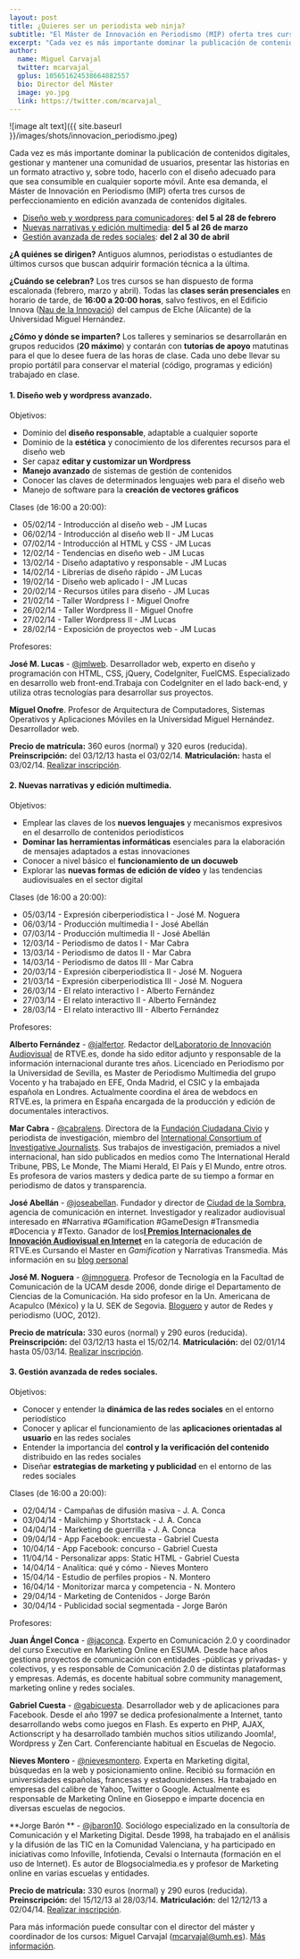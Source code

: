 ```yaml
---
layout: post
title: ¿Quieres ser un periodista web ninja? 
subtitle: "El Máster de Innovación en Periodismo (MIP) oferta tres cursos de perfeccionamiento en edición avanzada de contenidos digitales"
excerpt: "Cada vez es más importante dominar la publicación de contenidos digitales, gestionar y mantener una comunidad de usuarios, presentar las historias en un formato atractivo y, sobre todo, hacerlo con el diseño adecuado para que sea consumible en cualquier soporte móvil. Ante esa demanda, el Máster de Innovación en Periodismo (MIP) oferta tres cursos de perfeccionamiento en edición avanzada de contenidos digitales."
author:
  name: Miguel Carvajal
  twitter: mcarvajal_
  gplus: 105651624538664882557 
  bio: Director del Máster
  image: yo.jpg
  link: https://twitter.com/mcarvajal_
---
```

![image alt text]({{ site.baseurl }}/images/shots/innovacion_periodismo.jpeg)

Cada vez es más importante dominar la publicación de contenidos digitales, gestionar y mantener una comunidad de usuarios, presentar las historias en un formato atractivo y, sobre todo, hacerlo con el diseño adecuado para que sea consumible en cualquier soporte móvil. Ante esa demanda, el Máster de Innovación en Periodismo (MIP) oferta tres cursos de perfeccionamiento en edición avanzada de contenidos digitales.

* [Diseño web y wordpress para comunicadores](#diseño): **del 5 al 28 de febrero** 
* [Nuevas narrativas y edición multimedia](#narrativas): **del 5 al 26 de marzo**
* [Gestión avanzada de redes sociales](#redes): **del 2 al 30 de abril**

**¿A quiénes se dirigen?** Antiguos alumnos, periodistas o estudiantes de últimos cursos que buscan adquirir formación técnica a la última.

**¿Cuándo se celebran?** Los tres cursos se han dispuesto de forma escalonada (febrero, marzo y abril). Todas las **clases serán presenciales** en horario de tarde, de **16:00 a 20:00 horas**, salvo festivos, en el Edificio Innova ([Nau de la Innovació](https://mapsengine.google.com/map/u/0/edit?mid=zwJ9qYpCDTx0.kVCptWFCqS-s)) del campus de Elche (Alicante) de la Universidad Miguel Hernández. 

**¿Cómo y dónde se imparten?** Los talleres y seminarios se desarrollarán en grupos reducidos (**20 máximo**) y contarán con **tutorías de apoyo** matutinas para el que lo desee fuera de las horas de clase. Cada uno debe llevar su propio portátil para conservar el material (código, programas y edición) trabajado en clase.

#### 1. Diseño web y wordpress avanzado<a name="diseño">.</a>

Objetivos: 

* Dominio del **diseño responsable**, adaptable a cualquier soporte 
* Dominio de la **estética** y conocimiento de los diferentes recursos para el diseño web 
* Ser capaz **editar y customizar un Wordpress** 
* **Manejo avanzado** de sistemas de gestión de contenidos 
* Conocer las claves de determinados lenguajes web para el diseño web 
* Manejo de software para la **creación de vectores gráficos**

Clases (de 16:00 a 20:00): 

* 05/02/14 - Introducción al diseño web - JM Lucas
* 06/02/14 - Introducción al diseño web II - JM Lucas
* 07/02/14 - Introducción al HTML y CSS - JM Lucas
* 12/02/14 - Tendencias en diseño web - JM Lucas
* 13/02/14 - Diseño adaptativo y responsable - JM Lucas
* 14/02/14 - Librerías de diseño rápido - JM Lucas
* 19/02/14 - Diseño web aplicado I - JM Lucas
* 20/02/14 - Recursos útiles para diseño - JM Lucas
* 21/02/14 - Taller Wordpress I - Miguel Onofre
* 26/02/14 - Taller Wordpress II - Miguel Onofre
* 27/02/14 - Taller Wordpress II - JM Lucas
* 28/02/14 - Exposición de proyectos web - JM Lucas

Profesores:

**José M. Lucas** - [@jmlweb](http://twitter.com/jmlweb). Desarrollador web, experto en diseño y programación con HTML, CSS, jQuery, CodeIgniter, FuelCMS. Especializado en desarrollo web front-end.Trabaja con CodeIgniter en el lado back-end, y utiliza otras tecnologías para desarrollar sus proyectos.

**Miguel Onofre**. Profesor de Arquitectura de Computadores, Sistemas Operativos y Aplicaciones Móviles en la Universidad Miguel Hernández. Desarrollador web.

**Precio de matrícula:** 360 euros (normal) y 320 euros (reducida). **Preinscripción:** del 03/12/13 hasta el 03/02/14. **Matriculación:** hasta el 03/02/14. [Realizar inscripción](http://universite.umh.es/fpogestion/aspx/Preinscripcion/Preinscripcion.aspx?idEdicion=5721).

#### 2. Nuevas narrativas y edición multimedia<a name="narrativas">.</a>

Objetivos:

* Emplear las claves de los **nuevos lenguajes** y mecanismos expresivos en el desarrollo de contenidos periodísticos
* **Dominar las herramientas informáticas** esenciales para la elaboración de mensajes adaptados a estas innovaciones
* Conocer a nivel básico el **funcionamiento de un docuweb**
* Explorar las **nuevas formas de edición de vídeo** y las tendencias audiovisuales en el sector digital

Clases (de 16:00 a 20:00): 

* 05/03/14 - Expresión ciberperiodística I - José M. Noguera
* 06/03/14 - Producción multimedia I - José Abellán
* 07/03/14 - Producción multimedia II - José Abellán
* 12/03/14 - Periodismo de datos I - Mar Cabra
* 13/03/14 - Periodismo de datos II - Mar Cabra
* 14/03/14 - Periodismo de datos III - Mar Cabra
* 20/03/14 - Expresión ciberperiodística II - José M. Noguera
* 21/03/14 - Expresión ciberperiodística III - José M. Noguera
* 26/03/14 - El relato interactivo I - Alberto Fernández
* 27/03/14 - El relato interactivo II - Alberto Fernández
* 28/03/14 - El relato interactivo III - Alberto Fernández

Profesores:

**Alberto Fernández** - [@jalfertor](http://twitter.com/jalfertor). Redactor del[Laboratorio de Innovación Audiovisual](http://lab.rtve.es/ "RTVE Lab") de RTVE.es, donde ha sido editor adjunto y responsable de la información internacional durante tres años. Licenciado en Periodismo por la Universidad de Sevilla, es Master de Periodismo Multimedia del grupo Vocento y ha trabajado en EFE, Onda Madrid, el CSIC y la embajada española en Londres. Actualmente coordina el área de webdocs en RTVE.es, la primera en España encargada de la producción y edición de documentales interactivos.

**Mar Cabra** - [@cabralens](http://twitter.com/@cabralens). Directora de la [Fundación Ciudadana Civio](http://www.civio.es/ "Civio") y periodista de investigación, miembro del [International Consortium of Investigative Journalists](http://www.icij.org/ "ICIJ"). Sus trabajos de investigación, premiados a nivel internacional, han sido publicados en medios como The International Herald Tribune, PBS, Le Monde, The Miami Herald, El País y El Mundo, entre otros. Es profesora de varios masters y dedica parte de su tiempo a formar en periodismo de datos y transparencia.

**José Abellán** - [@joseabellan](https://twitter.com/joseabellan). Fundador y director de [Ciudad de la Sombra](http://ciudaddelasombra.net/), agencia de comunicación en internet. Investigador y realizador audiovisual interesado en #Narrativa #Gamification #GameDesign #Transmedia #Docencia y #Texto. Ganador de los[**I Premios Internacionales de Innovación Audiovisual en Internet**](http://www.rtve.es/invi/premios/2009/) en la categoría de educación de RTVE.es Cursando el Master en _Gamification_ y Narrativas Transmedia. Más información en su [blog personal](http://www.joseabellan.net/)

**José M. Noguera** - [@jmnoguera](http://twitter.com/jmnoguera). Profesor de Tecnología en la Facultad de Comunicación de la UCAM desde 2006, donde dirige el Departamento de Ciencias de la Comunicación. Ha sido profesor en la Un. Americana de Acapulco (México) y la U. SEK de Segovia. [Bloguero](http://laazotea.blogspot.com.es/) y autor de Redes y periodismo (UOC, 2012).

**Precio de matrícula:** 330 euros (normal) y 290 euros (reducida). **Preinscripción:** del 03/12/13 hasta el 15/02/14. **Matriculación:** del 02/01/14 hasta 05/03/14. [Realizar inscripción](http://universite.umh.es/fpogestion/aspx/Preinscripcion/Preinscripcion.aspx?idEdicion=5756).

#### 3. Gestión avanzada de redes sociales<a name="redes">.</a>

Objetivos: 

* Conocer y entender la **dinámica de las redes sociales** en el entorno periodístico 
* Conocer y aplicar el funcionamiento de las **aplicaciones orientadas al usuario** en las redes sociales 
* Entender la importancia del **control y la verificación del contenido** distribuido en las redes sociales 
* Diseñar **estrategias de marketing y publicidad** en el entorno de las redes sociales 

Clases (de 16:00 a 20:00): 

* 02/04/14 - Campañas de difusión masiva - J. A. Conca
* 03/04/14 - Mailchimp y Shortstack - J. A. Conca
* 04/04/14 - Marketing de guerrilla - J. A. Conca
* 09/04/14 - App Facebook: encuesta - Gabriel Cuesta
* 10/04/14 - App Facebook: concurso - Gabriel Cuesta
* 11/04/14 - Personalizar apps: Static HTML - Gabriel Cuesta
* 14/04/14 - Analítica: qué y cómo - Nieves Montero  
* 15/04/14 - Estudio de perfiles propios - N. Montero 
* 16/04/14 - Monitorizar marca y competencia - N. Montero
* 29/04/14 - Marketing de Contenidos - Jorge Barón
* 30/04/14 - Publicidad social segmentada - Jorge Barón

Profesores:

**Juan Ángel Conca** - [@jaconca](https://twitter.com/jaconca). Experto en Comunicación 2.0 y coordinador del curso Executive en Marketing Online en ESUMA. Desde hace años gestiona proyectos de comunicación con entidades -públicas y privadas- y colectivos, y es responsable de Comunicación 2.0 de distintas plataformas y empresas. Además, es docente habitual sobre community management, marketing online y redes sociales.

**Gabriel Cuesta** - [@gabicuesta](https://twitter.com/gabicuesta). Desarrollador web y de aplicaciones para Facebook. Desde el año 1997 se dedica profesionalmente a Internet, tanto desarrollando webs como juegos en Flash. Es experto en PHP, AJAX, Actionscript y ha desarrollado también muchos sitios utilizando Joomla!, Wordpress y Zen Cart. Conferenciante habitual en Escuelas de Negocio.

**Nieves Montero** - [@nievesmontero](https://twitter.com/nievesmontero). Experta en Marketing digital, búsquedas en la web y posicionamiento online. Recibió su formación en universidades españolas, francesas y estadounidenses. Ha trabajado en empresas del calibre de Yahoo, Twitter o Google. Actualmente es responsable de Marketing Online en Gioseppo e imparte docencia en diversas escuelas de negocios.

**Jorge Barón ** - [@jbaron10](https://twitter.com/jbaron10). Sociólogo especializado en la consultoría de Comunicación y el Marketing Digital. Desde 1998, ha trabajado en el análisis y la difusión de las TIC en la Comunidad Valenciana, y ha participado en iniciativas como Infoville, Infotienda, Cevalsi o Internauta (formación en el uso de Internet). Es autor de Blogsocialmedia.es y profesor de Marketing online en varias escuelas y entidades.

**Precio de matrícula:** 330 euros (normal) y 290 euros (reducida). **Preinscripción:** del 15/12/13 al 28/03/14. **Matriculación:** del 12/12/13 a 02/04/14. [Realizar inscripción](http://universite.umh.es/fpogestion/aspx/Preinscripcion/Preinscripcion.aspx?idEdicion=5758).

Para más información puede consultar con el director del máster y coordinador de los cursos: Miguel Carvajal (mcarvajal@umh.es). [Más información](http://bit.ly/1hbKSKo).